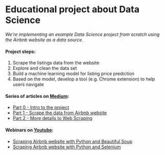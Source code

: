 # Educational project about Data Science
*We're implementing an example Data Science project from scratch using the Airbnb website as a data source.*

#### Project steps:
1) Scrape the listings data from the website
2) Explore and clean the data set
3) Build a machine learning model for listing price prediction
4) Based on the model, develop a tool (e.g. Chrome extension) to help users navigate

#### Series of articles on [Medium](smithio.medium.com):
- [Part 0 - Intro to the project](https://smithio.medium.com/educational-data-science-project-b4f54c7cab19)
- [Part 1 - Scrape the data from Airbnb website](https://smithio.medium.com/scraping-airbnb-website-with-python-beautiful-soup-and-selenium-8ec86e327b6c)
- [Part 2 - More details to Web Scraping](https://smithio.medium.com/more-details-to-web-scraping-with-python-and-selenium-c32ac614c558)

#### Webinars on [Youtube](https://www.youtube.com/channel/UCQZNnzybEi0vvNbeDB0qABQ):
- [Scraping Airbnb website with Python and Beautiful Soup](https://youtu.be/B7uOXdHc8jc)
- [Scraping Airbnb website with Python and Selenium](https://youtu.be/L8ooiuBnZ8M)
